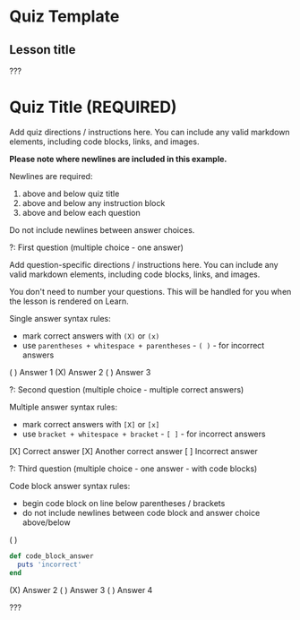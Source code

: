 # Quiz Template

## Lesson title

???

# Quiz Title (REQUIRED)

Add quiz directions / instructions here. You can include any valid markdown elements, including code blocks, links, and images.

**Please note where newlines are included in this example.**

Newlines are required:
  1. above and below quiz title
  2. above and below any instruction block
  3. above and below each question

Do not include newlines between answer choices.

?: First question (multiple choice - one answer)

Add question-specific directions / instructions here. You can include any valid markdown elements, including code blocks, links, and images.

You don't need to number your questions. This will be handled for you when the lesson is rendered on Learn.

Single answer syntax rules:
  - mark correct answers with `(X)` or `(x)`
  - use `parentheses + whitespace + parentheses` - `( )` - for incorrect answers

( ) Answer 1
(X) Answer 2
( ) Answer 3

?: Second question (multiple choice - multiple correct answers)

Multiple answer syntax rules:
  - mark correct answers with `[X]` or `[x]`
  - use `bracket + whitespace + bracket` - `[ ]` - for incorrect answers

[X] Correct answer
[X] Another correct answer
[ ] Incorrect answer

?: Third question (multiple choice - one answer - with code blocks)

Code block answer syntax rules:
  - begin code block on line below parentheses / brackets
  - do not include newlines between code block and answer choice above/below

( )
```ruby
def code_block_answer
  puts 'incorrect'
end
```
(X) Answer 2
( ) Answer 3
( ) Answer 4

???
